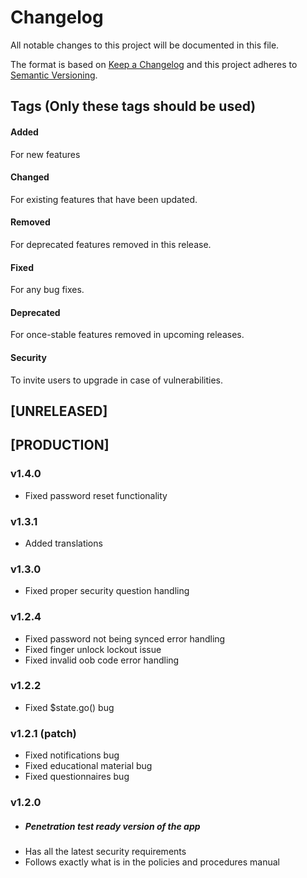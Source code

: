 # Changelog
All notable changes to this project will be documented in this file.

The format is based on [Keep a Changelog](http://keepachangelog.com/en/1.0.0/)
and this project adheres to [Semantic Versioning](http://semver.org/spec/v2.0.0.html).

## Tags (Only these tags should be used)
#### Added
For new features
#### Changed
For existing features that have been updated.
#### Removed
For deprecated features removed in this release.
#### Fixed
For any bug fixes.
#### Deprecated
For once-stable features removed in upcoming releases.
#### Security
To invite users to upgrade in case of vulnerabilities.

## [UNRELEASED]

## [PRODUCTION]

### v1.4.0
* Fixed password reset functionality


### v1.3.1
* Added translations

### v1.3.0
* Fixed proper security question handling

### v1.2.4
* Fixed password not being synced error handling
* Fixed finger unlock lockout issue
* Fixed invalid oob code error handling


### v1.2.2
* Fixed $state.go() bug

### v1.2.1 (patch)
* Fixed notifications bug
* Fixed educational material bug
* Fixed questionnaires bug

### v1.2.0
* ##### Penetration test ready version of the app
* Has all the latest security requirements
* Follows exactly what is in the policies and procedures manual
